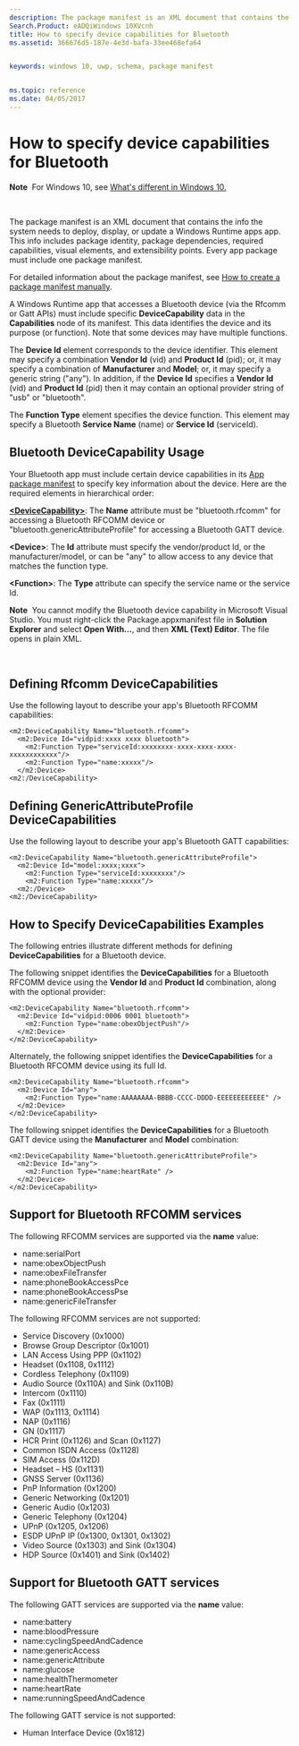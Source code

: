 ```yaml
---
description: The package manifest is an XML document that contains the info the system needs to deploy, display, or update a Windows Runtime apps app.
Search.Product: eADQiWindows 10XVcnh
title: How to specify device capabilities for Bluetooth 
ms.assetid: 366676d5-187e-4e3d-bafa-33ee468efa64


keywords: windows 10, uwp, schema, package manifest


ms.topic: reference
ms.date: 04/05/2017
---
```


# How to specify device capabilities for Bluetooth


**Note**  For Windows 10, see [What's different in Windows 10.](uapmanifestschema/what-s-changed-in-windows-10.md)

 

The package manifest is an XML document that contains the info the system needs to deploy, display, or update a Windows Runtime apps app. This info includes package identity, package dependencies, required capabilities, visual elements, and extensibility points. Every app package must include one package manifest.

For detailed information about the package manifest, see [How to create a package manifest manually](how-to-create-a-package-manifest-manually.md).

A Windows Runtime app that accesses a Bluetooth device (via the Rfcomm or Gatt APIs) must include specific **DeviceCapability** data in the **Capabilities** node of its manifest. This data identifies the device and its purpose (or function). Note that some devices may have multiple functions.

The **Device Id** element corresponds to the device identifier. This element may specify a combination **Vendor Id** (vid) and **Product Id** (pid); or, it may specify a combination of **Manufacturer** and **Model**; or, it may specify a generic string ("any"). In addition, if the **Device Id** specifies a **Vendor Id** (vid) and **Product Id** (pid) then it may contain an optional provider string of "usb" or "bluetooth".

The **Function Type** element specifies the device function. This element may specify a Bluetooth **Service Name** (name) or **Service Id** (serviceId).

## Bluetooth DeviceCapability Usage


Your Bluetooth app must include certain device capabilities in its [App package manifest](appx-package-manifest.md) to specify key information about the device. Here are the required elements in hierarchical order:

[**&lt;DeviceCapability&gt;**](appxmanifestschema/element-devicecapability.md): The **Name** attribute must be "bluetooth.rfcomm" for accessing a Bluetooth RFCOMM device or "bluetooth.genericAttributeProfile" for accessing a Bluetooth GATT device.

**&lt;Device&gt;**: The **Id** attribute must specify the vendor/product Id, or the manufacturer/model, or can be "any" to allow access to any device that matches the function type.

**&lt;Function&gt;**: The **Type** attribute can specify the service name or the service Id.

**Note**  You cannot modify the Bluetooth device capability in Microsoft Visual Studio. You must right-click the Package.appxmanifest file in **Solution Explorer** and select **Open With...**, and then **XML (Text) Editor**. The file opens in plain XML.

 

## Defining Rfcomm DeviceCapabilities


Use the following layout to describe your app's Bluetooth RFCOMM capabilities:

``` syntax
<m2:DeviceCapability Name="bluetooth.rfcomm">
  <m2:Device Id="vidpid:xxxx xxxx bluetooth">
    <m2:Function Type="serviceId:xxxxxxxx-xxxx-xxxx-xxxx-xxxxxxxxxxxx"/>
    <m2:Function Type="name:xxxxx"/>
  </m2:Device>
<m2:/DeviceCapability>
```

## Defining GenericAttributeProfile DeviceCapabilities


Use the following layout to describe your app's Bluetooth GATT capabilities:

``` syntax
<m2:DeviceCapability Name="bluetooth.genericAttributeProfile">
  <m2:Device Id="model:xxxx;xxxx">
    <m2:Function Type="serviceId:xxxxxxxx"/>
    <m2:Function Type="name:xxxxx"/>
  <m2:/Device>
<m2:/DeviceCapability>
```

##  How to Specify DeviceCapabilities Examples


The following entries illustrate different methods for defining **DeviceCapabilities** for a Bluetooth device.

The following snippet identifies the **DeviceCapabilities** for a Bluetooth RFCOMM device using the **Vendor Id** and **Product Id** combination, along with the optional provider:

``` syntax
<m2:DeviceCapability Name="bluetooth.rfcomm">
  <m2:Device Id="vidpid:0006 0001 bluetooth">
    <m2:Function Type="name:obexObjectPush"/>
  </m2:Device>
</m2:DeviceCapability>
```

Alternately, the following snippet identifies the **DeviceCapabilities** for a Bluetooth RFCOMM device using its full Id.

``` syntax
<m2:DeviceCapability Name="bluetooth.rfcomm">
  <m2:Device Id="any">
    <m2:Function Type="name:AAAAAAAA-BBBB-CCCC-DDDD-EEEEEEEEEEEE" />
  </m2:Device>
</m2:DeviceCapability>
```

The following snippet identifies the **DeviceCapabilities** for a Bluetooth GATT device using the **Manufacturer** and **Model** combination:

``` syntax
<m2:DeviceCapability Name="bluetooth.genericAttributeProfile">
  <m2:Device Id="any">
    <m2:Function Type="name:heartRate" />
  </m2:Device>
</m2:DeviceCapability>
```

## Support for Bluetooth RFCOMM services


The following RFCOMM services are supported via the **name** value:

-   name:serialPort
-   name:obexObjectPush
-   name:obexFileTransfer
-   name:phoneBookAccessPce
-   name:phoneBookAccessPse
-   name:genericFileTransfer

The following RFCOMM services are not supported:

-   Service Discovery (0x1000)
-   Browse Group Descriptor (0x1001)
-   LAN Access Using PPP (0x1102)
-   Headset (0x1108, 0x1112)
-   Cordless Telephony (0x1109)
-   Audio Source (0x110A) and Sink (0x110B)
-   Intercom (0x1110)
-   Fax (0x1111)
-   WAP (0x1113, 0x1114)
-   NAP (0x1116)
-   GN (0x1117)
-   HCR Print (0x1126) and Scan (0x1127)
-   Common ISDN Access (0x1128)
-   SIM Access (0x112D)
-   Headset – HS (0x1131)
-   GNSS Server (0x1136)
-   PnP Information (0x1200)
-   Generic Networking (0x1201)
-   Generic Audio (0x1203)
-   Generic Telephony (0x1204)
-   UPnP (0x1205, 0x1206)
-   ESDP UPnP IP (0x1300, 0x1301, 0x1302)
-   Video Source (0x1303) and Sink (0x1304)
-   HDP Source (0x1401) and Sink (0x1402)

## Support for Bluetooth GATT services


The following GATT services are supported via the **name** value:

-   name:battery
-   name:bloodPressure
-   name:cyclingSpeedAndCadence
-   name:genericAccess
-   name:genericAttribute
-   name:glucose
-   name:healthThermometer
-   name:heartRate
-   name:runningSpeedAndCadence

The following GATT service is not supported:

-   Human Interface Device (0x1812)

 

 



